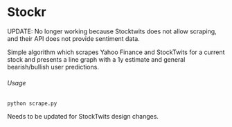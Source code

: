 # Stockr

UPDATE: No longer working because Stocktwits does not allow scraping, and their API does not provide sentiment data.

Simple algorithm which scrapes Yahoo Finance and StockTwits for a current stock and presents a line graph with a 1y estimate and general bearish/bullish user predictions.

###### Usage
```
python scrape.py
```

Needs to be updated for StockTwits design changes. 
